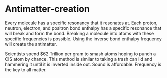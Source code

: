 # Antimatter-creation
Every molecule has a specific resonancy that it resonates at. Each proton, neutron, electron, and positron bond enthalpy has a specific resonance that will break and form the bond. Breaking a molecule into atoms with these specific frequencies is possible. Using the inverse bond enthalpy frequency will create the antimatter.

Scientists spend $62 Trillion per gram to smash atoms hoping to punch a CIS atom by chance. This method is similar to taking a trash can lid and hammering it until it is inverted inside out. Sound is affordable. Frequency is the key to all matter.
